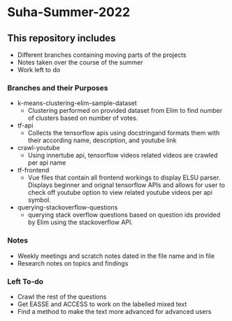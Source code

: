 # Suha-Summer-2022

## This repository includes
  - Different branches containing moving parts of the projects
  - Notes taken over the course of the summer
  - Work left to do
  
### Branches and their Purposes
  - k-means-clustering-elim-sample-dataset
    - Clustering performed on provided dataset from Elim to find number of clusters based on number of votes.
  - tf-api
    - Collects the tensorflow apis using docstringand formats them with their according name, description, and youtube link
  - crawl-youtube
    - Using innertube api, tensorflow videos related videos are crawled per api name
  - tf-frontend
    - Vue files that contain all frontend workings to display ELSU parser. Displays beginner and orignal tensorflow APIs and allows for user to check off youtube option to view related youtube videos per api symbol.
  - querying-stackoverflow-questions
    - querying stack overflow questions based on question ids provided by Elim using the stackoverflow API.
  
### Notes
  - Weekly meetings and scratch notes dated in the file name and in file
  - Research notes on topics and findings
  
### Left To-do
  - Crawl the rest of the questions
  - Get EASSE and ACCESS to work on the labelled mixed text
  - Find a method to make the text more advanced for advanced users
